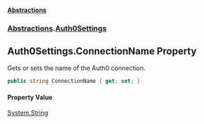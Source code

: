 #### [Abstractions](../../index.md 'index')
### [Abstractions](../index.md 'Abstractions').[Auth0Settings](index.md 'Abstractions\.Auth0Settings')

## Auth0Settings\.ConnectionName Property

Gets or sets the name of the Auth0 connection\.

```csharp
public string ConnectionName { get; set; }
```

#### Property Value
[System\.String](https://learn.microsoft.com/en-us/dotnet/api/system.string 'System\.String')